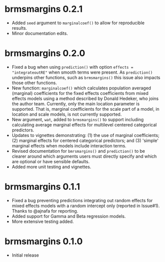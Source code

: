 # brmsmargins 0.2.1

* Added `seed` argument to `marginalcoef()` to allow for reproducible results.
* Minor documentation edits.

# brmsmargins 0.2.0

* Fixed a bug when using `prediction()` with option `effects = "integrateoutRE"`
  when smooth terms were present. As `prediction()` underpins other functions, 
  such as `brmsmargins()` this issue also impacts those other functions.
* New function: `marginalcoef()` which calculates population averaged (marginal) coefficients
  for the fixed effects coefficients from mixed effects models using a method 
  described by Donald Hedeker, who joins the author team.
  Currently, only the main location parameter is supported. That is, 
  marginal coefficients for the scale part of a model, in location and scale models,
  is not currently supported.
* New argument, `wat`, added to `brmsmargins()` to support including
  calculating average marginal effects for multilevel centered 
  categorical predictors.
* Updates to vignettes demonstrating: (1) the use of marginal coefficients;
  (2) marginal effects for centered categorical predictors; and
  (3) 'simple' marginal effects when models include interaction terms.
* Revised documentation for `bmrsmargins()` and `prediction()` to be clearer 
  around which arguments users must directly specify and which are optional or 
  have sensible defaults.
* Added more unit testing and vignettes.

# brmsmargins 0.1.1

* Fixed a bug preventing predictions integrating out random effects for mixed effects models with a random intercept only (reported in Issue#1). Thanks to @ajnafa for reporting.
* Added support for Gamma and Beta regression models.
* More extensive testing added.

# brmsmargins 0.1.0

* Initial release
